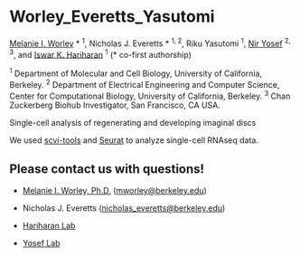 # Worley_Everetts_Yasutomi

[Melanie I. Worley](https://sites.google.com/view/melanieworley/home?authuser=0/)  * <sup> 1</sup>, Nicholas J. Everetts * <sup> 1, 2</sup>, Riku Yasutomi <sup>1</sup>, [Nir Yosef](https://yoseflab.github.io/) <sup>2, 3</sup>, and [Iswar K. Hariharan](https://mcb.berkeley.edu/labs/hariharan/)  <sup>1</sup>
(*</sup> co-first authorship)

<sup>1</sup> Department of Molecular and Cell Biology, University of California, Berkeley.
<sup>2</sup> Department of Electrical Engineering and Computer Science, Center for Computational Biology, University of California, Berkeley.
<sup>3</sup> Chan Zuckerberg Biohub Investigator, San Francisco, CA USA.



Single-cell analysis of regenerating and developing imaginal discs


We used [scvi-tools](https://scvi-tools.org/) and [Seurat](https://satijalab.org/seurat/) to analyze single-cell RNAseq data.



## Please contact us with questions! 

* [Melanie I. Worley, Ph.D.](https://sites.google.com/view/melanieworley/home?authuser=0/)  (mworley@berkeley.edu)

* Nicholas J. Everetts (nicholas_everetts@berkeley.edu)

* [Hariharan Lab](https://mcb.berkeley.edu/labs/hariharan/) 
* [Yosef Lab](https://yoseflab.github.io/)
